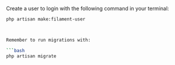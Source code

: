Create a user to login with the following command in your terminal:

```bash
php artisan make:filament-user



Remember to run migrations with:

```bash
php artisan migrate
